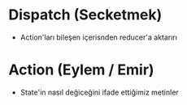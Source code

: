 # Dispatch (Secketmek)

- Action'ları bileşen içerisnden reducer'a aktarırı

# Action (Eylem / Emir)

- State'in nasıl değiceğini ifade ettiğimiz metinler
